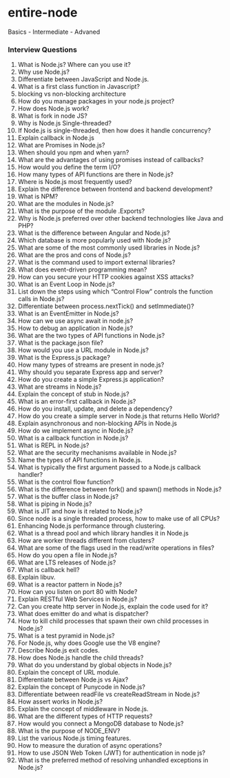 # entire-node
Basics - Intermediate - Advaned

### Interview Questions

<ol>
  <li> What is Node.js? Where can you use it? </li>
  <li> Why use Node.js?</li>
  <li> Differentiate between JavaScript and Node.js.</li>
  <li> What is a first class function in Javascript?</li>
  <li> blocking vs non-blocking architecture </li>
  <li> How do you manage packages in your node.js project?</li>
  <li> How does Node.js work?</li>
  <li> What is fork in node JS?</li>
  <li> Why is Node.js Single-threaded?</li>
  <li> If Node.js is single-threaded, then how does it handle concurrency?</li>
  <li> Explain callback in Node.js</li>
  <li> What are Promises in Node.js?</li>
  <li> When should you npm and when yarn?</li>
  <li> What are the advantages of using promises instead of callbacks?</li>
  <li> How would you define the term I/O?</li>
  <li> How many types of API functions are there in Node.js?</li>
  <li> Where is Node.js most frequently used?</li>
  <li> Explain the difference between frontend and backend development?</li>
  <li> What is NPM?</li>
  <li> What are the modules in Node.js?</li>
  <li> What is the purpose of the module .Exports?</li>
  <li> Why is Node.js preferred over other backend technologies like Java and PHP?</li>
  <li> What is the difference between Angular and Node.js?</li>
  <li> Which database is more popularly used with Node.js?</li>
  <li> What are some of the most commonly used libraries in Node.js?</li>
  <li> What are the pros and cons of Node.js?</li>
  <li> What is the command used to import external libraries?</li>
  <li> What does event-driven programming mean?</li>
  <li> How can you secure your HTTP cookies against XSS attacks?</li>
  <li> What is an Event Loop in Node.js?</li>
  <li> List down the steps using which “Control Flow” controls the function calls in Node.js?</li>
  <li> Differentiate between process.nextTick() and setImmediate()?</li>
  <li> What is an EventEmitter in Node.js?</li>
  <li> How can we use async await in node.js?</li>
  <li> How to debug an application in Node.js?</li>
  <li> What are the two types of API functions in Node.js?</li>
  <li> What is the package.json file?</li>
  <li> How would you use a URL module in Node.js?</li>
  <li> What is the Express.js package?</li>
  <li> How many types of streams are present in node.js?</li>
  <li> Why should you separate Express app and server?</li>
  <li> How do you create a simple Express.js application?</li>
  <li> What are streams in Node.js?</li>
  <li> Explain the concept of stub in Node.js?</li>
  <li> What is an error-first callback in Node.js?</li>
  <li> How do you install, update, and delete a dependency?</li>
  <li> How do you create a simple server in Node.js that returns Hello World?</li>
  <li> Explain asynchronous and non-blocking APIs in Node.js</li>
  <li> How do we implement async in Node.js?</li>
  <li> What is a callback function in Node.js?</li>
  <li> What is REPL in Node.js?</li>
  <li> What are the security mechanisms available in Node.js?</li>
  <li> Name the types of API functions in Node.js.</li>
  <li> What is typically the first argument passed to a Node.js callback handler?</li>
  <li> What is the control flow function?</li>
  <li> What is the difference between fork() and spawn() methods in Node.js?</li>
  <li> What is the buffer class in Node.js?</li>
  <li> What is piping in Node.js?</li>
  <li> What is JIT and how is it related to Node.js?</li>
  <li> Since node is a single threaded process, how to make use of all CPUs?</li>
  <li> Enhancing Node.js performance through clustering.</li>
  <li> What is a thread pool and which library handles it in Node.js</li>
  <li> How are worker threads different from clusters?</li>
  <li> What are some of the flags used in the read/write operations in files?</li>
  <li> How do you open a file in Node.js?</li>
  <li> What are LTS releases of Node.js?</li>
  <li> What is callback hell?</li>
  <li> Explain libuv.</li>
  <li> What is a reactor pattern in Node.js?</li>
  <li> How can you listen on port 80 with Node?</li>
  <li> Explain RESTful Web Services in Node.js?</li>
  <li> Can you create http server in Node.js, explain the code used for it?</li>
  <li> What does emitter do and what is dispatcher?</li>
  <li> How to kill child processes that spawn their own child processes in Node.js?</li>
  <li> What is a test pyramid in Node.js?</li>
  <li> For Node.js, why does Google use the V8 engine?</li>
  <li> Describe Node.js exit codes.</li>
  <li> How does Node.js handle the child threads?</li>
  <li> What do you understand by global objects in Node.js?</li>
  <li> Explain the concept of URL module.</li>
  <li> Differentiate between Node.js vs Ajax?</li>
  <li> Explain the concept of Punycode in Node.js?</li>
  <li> Differentiate between readFile vs createReadStream in Node.js?</li>
  <li> How assert works in Node.js?</li>
  <li> Explain the concept of middleware in Node.js.</li>
  <li> What are the different types of HTTP requests?</li>
  <li> How would you connect a MongoDB database to Node.js?</li>
  <li> What is the purpose of NODE_ENV?</li>
  <li> List the various Node.js timing features.</li>
  <li> How to measure the duration of async operations?</li>
  <li> How to use JSON Web Token (JWT) for authentication in node js?</li>
  <li> What is the preferred method of resolving unhandled exceptions in Node.js?</li>
<ol>
